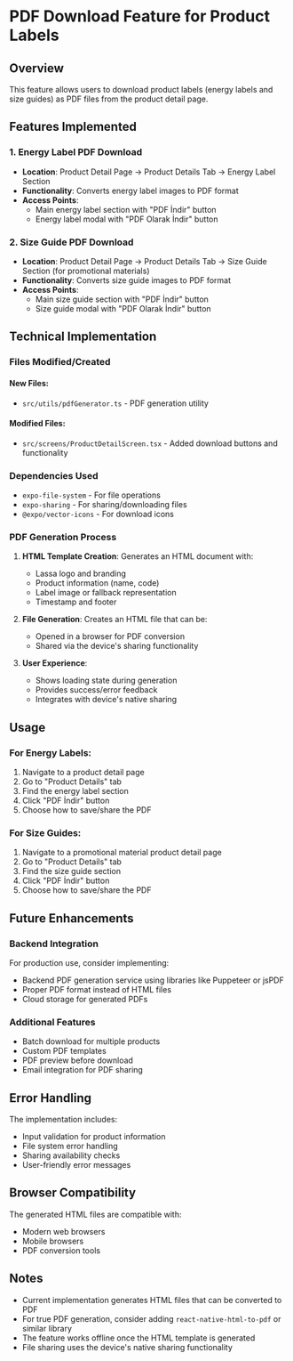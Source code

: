 # PDF Download Feature for Product Labels

## Overview
This feature allows users to download product labels (energy labels and size guides) as PDF files from the product detail page.

## Features Implemented

### 1. Energy Label PDF Download
- **Location**: Product Detail Page → Product Details Tab → Energy Label Section
- **Functionality**: Converts energy label images to PDF format
- **Access Points**:
  - Main energy label section with "PDF İndir" button
  - Energy label modal with "PDF Olarak İndir" button

### 2. Size Guide PDF Download
- **Location**: Product Detail Page → Product Details Tab → Size Guide Section (for promotional materials)
- **Functionality**: Converts size guide images to PDF format
- **Access Points**:
  - Main size guide section with "PDF İndir" button
  - Size guide modal with "PDF Olarak İndir" button

## Technical Implementation

### Files Modified/Created

#### New Files:
- `src/utils/pdfGenerator.ts` - PDF generation utility

#### Modified Files:
- `src/screens/ProductDetailScreen.tsx` - Added download buttons and functionality

### Dependencies Used
- `expo-file-system` - For file operations
- `expo-sharing` - For sharing/downloading files
- `@expo/vector-icons` - For download icons

### PDF Generation Process

1. **HTML Template Creation**: Generates an HTML document with:
   - Lassa logo and branding
   - Product information (name, code)
   - Label image or fallback representation
   - Timestamp and footer

2. **File Generation**: Creates an HTML file that can be:
   - Opened in a browser for PDF conversion
   - Shared via the device's sharing functionality

3. **User Experience**: 
   - Shows loading state during generation
   - Provides success/error feedback
   - Integrates with device's native sharing

## Usage

### For Energy Labels:
1. Navigate to a product detail page
2. Go to "Product Details" tab
3. Find the energy label section
4. Click "PDF İndir" button
5. Choose how to save/share the PDF

### For Size Guides:
1. Navigate to a promotional material product detail page
2. Go to "Product Details" tab
3. Find the size guide section
4. Click "PDF İndir" button
5. Choose how to save/share the PDF

## Future Enhancements

### Backend Integration
For production use, consider implementing:
- Backend PDF generation service using libraries like Puppeteer or jsPDF
- Proper PDF format instead of HTML files
- Cloud storage for generated PDFs

### Additional Features
- Batch download for multiple products
- Custom PDF templates
- PDF preview before download
- Email integration for PDF sharing

## Error Handling

The implementation includes:
- Input validation for product information
- File system error handling
- Sharing availability checks
- User-friendly error messages

## Browser Compatibility

The generated HTML files are compatible with:
- Modern web browsers
- Mobile browsers
- PDF conversion tools

## Notes

- Current implementation generates HTML files that can be converted to PDF
- For true PDF generation, consider adding `react-native-html-to-pdf` or similar library
- The feature works offline once the HTML template is generated
- File sharing uses the device's native sharing functionality

